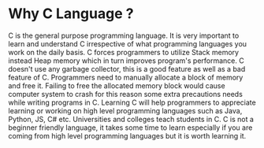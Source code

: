 # Why C Language ?
C is the general purpose programming language. It is very important to learn and understand C irrespective of what programming languages you work on the daily basis. C forces programmers to utilize Stack memory instead Heap memory which in turn improves program's performance. C doesn't use any garbage collector, this is a good feature as well as a bad feature of C. Programmers need to manually allocate a block of memory and free it. Failing to free the allocated memory block would cause computer system to crash for this reason some extra precautions needs while writing programs in C. Learning C will help programmers to appreciate learning or working on high level programming languages such as Java, Python, JS, C# etc. Universities and colleges teach students in C. C is not a beginner friendly language, it takes some time to learn especially if you are coming from high level programming languages but it is worth learning it.
